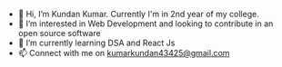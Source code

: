 - 👋 Hi, I’m Kundan Kumar. Currently I'm in 2nd year of my college.
- 👀 I’m interested in Web Development and looking to contribute in an open source software
- 🌱 I’m currently learning DSA and React Js
- 📫 Connect with me on kumarkundan43425@gmail.com

<!---
me-Kundan/me-Kundan is a ✨ special ✨ repository because its `README.md` (this file) appears on your GitHub profile.
You can click the Preview link to take a look at your changes.
--->
